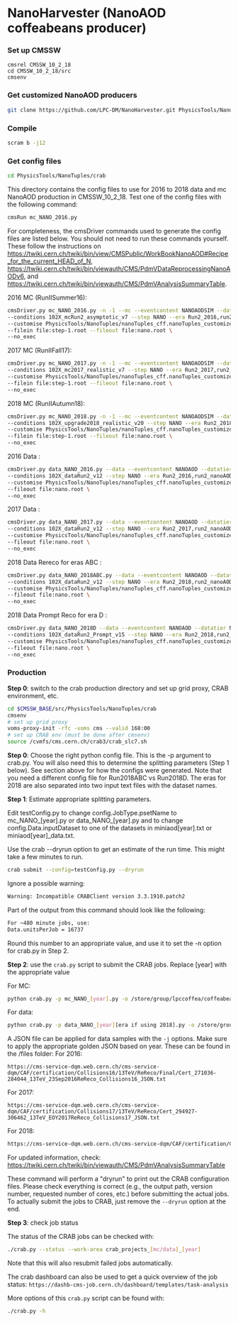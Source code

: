 # NanoHarvester (NanoAOD coffeabeans producer)

### Set up CMSSW

```
cmsrel CMSSW_10_2_18
cd CMSSW_10_2_18/src
cmsenv
```

### Get customized NanoAOD producers

```bash
git clone https://github.com/LPC-DM/NanoHarvester.git PhysicsTools/NanoTuples
```

### Compile

```bash
scram b -j12
```
### Get config files

```bash
cd PhysicsTools/NanoTuples/crab
```
This directory contains the config files to use for 2016 to 2018 data and mc NanoAOD production in CMSSW_10_2_18. 
Test one of the config files with the following command:
```bash
cmsRun mc_NANO_2016.py
```

For completeness, the cmsDriver commands used to generate the config files are listed below. You should not need to run these commands yourself. These follow the instructions on https://twiki.cern.ch/twiki/bin/view/CMSPublic/WorkBookNanoAOD#Recipe_for_the_current_HEAD_of_N, https://twiki.cern.ch/twiki/bin/viewauth/CMS/PdmVDataReprocessingNanoAODv6, and https://twiki.cern.ch/twiki/bin/viewauth/CMS/PdmVAnalysisSummaryTable.

2016 MC (RunIISummer16):
```bash
cmsDriver.py mc_NANO_2016.py -n -1 --mc --eventcontent NANOAODSIM --datatier NANOAODSIM \
--conditions 102X_mcRun2_asymptotic_v7 --step NANO --era Run2_2016,run2_nanoAOD_94X2016 \
--customise PhysicsTools/NanoTuples/nanoTuples_cff.nanoTuples_customizeMC \
--filein file:step-1.root --fileout file:nano.root \
--no_exec
```

2017 MC (RunIIFall17):
```bash
cmsDriver.py mc_NANO_2017.py -n -1 --mc --eventcontent NANOAODSIM --datatier NANOAODSIM \
--conditions 102X_mc2017_realistic_v7 --step NANO --era Run2_2017,run2_nanoAOD_94XMiniAODv2 \
--customise PhysicsTools/NanoTuples/nanoTuples_cff.nanoTuples_customizeMC \
--filein file:step-1.root --fileout file:nano.root \
--no_exec
```

2018 MC (RunIIAutumn18):
```bash
cmsDriver.py mc_NANO_2018.py -n -1 --mc --eventcontent NANOAODSIM --datatier NANOAODSIM \
--conditions 102X_upgrade2018_realistic_v20 --step NANO --era Run2_2018,run2_nanoAOD_102Xv1  \
--customise PhysicsTools/NanoTuples/nanoTuples_cff.nanoTuples_customizeMC \
--filein file:step-1.root --fileout file:nano.root \
--no_exec
```

2016 Data :
```bash
cmsDriver.py data_NANO_2016.py --data --eventcontent NANOAOD --datatier NANOAOD \
--conditions 102X_dataRun2_v12 --step NANO --era Run2_2016,run2_nanoAOD_94X2016 \
--customise PhysicsTools/NanoTuples/nanoTuples_cff.nanoTuples_customizeData \
--fileout file:nano.root \
--no_exec
```

2017 Data :
```bash
cmsDriver.py data_NANO_2017.py --data --eventcontent NANOAOD --datatier NANOAOD \
--conditions 102X_dataRun2_v12 --step NANO --era Run2_2017,run2_nanoAOD_94XMiniAODv2 \
--customise PhysicsTools/NanoTuples/nanoTuples_cff.nanoTuples_customizeData \
--fileout file:nano.root \
--no_exec
```

2018 Data Rereco for eras ABC :
```bash
cmsDriver.py data_NANO_2018ABC.py --data --eventcontent NANOAOD --datatier NANOAOD \
--conditions 102X_dataRun2_v12 --step NANO --era Run2_2018,run2_nanoAOD_102Xv1 \
--customise PhysicsTools/NanoTuples/nanoTuples_cff.nanoTuples_customizeData \
--fileout file:nano.root \
--no_exec
```

2018 Data Prompt Reco for era D :
```bash
cmsDriver.py data_NANO_2018D --data --eventcontent NANOAOD --datatier NANOAOD \
--conditions 102X_dataRun2_Prompt_v15 --step NANO --era Run2_2018,run2_nanoAOD_102Xv1 \
--customise PhysicsTools/NanoTuples/nanoTuples_cff.nanoTuples_customizeData \
--fileout file:nano.root \ 
--no_exec
```

### Production

**Step 0**: switch to the crab production directory and set up grid proxy, CRAB environment, etc.

```bash
cd $CMSSW_BASE/src/PhysicsTools/NanoTuples/crab
cmsenv
# set up grid proxy
voms-proxy-init -rfc -voms cms --valid 168:00
# set up CRAB env (must be done after cmsenv)
source /cvmfs/cms.cern.ch/crab3/crab_slc7.sh
```

**Step 0**: Choose the right python config file. This is the -p argument to crab.py. You will also need this to determine the splitting parameters (Step 1 below). See section above for how the configs were generated. Note that you need a different config file for Run2018ABC vs Run2018D. The eras for 2018 are also separated into two input text files with the dataset names.

**Step 1**: Estimate appropriate splitting parameters.

Edit testConfig.py to change config.JobType.psetName to mc_NANO_[year].py or data_NANO_[year].py and to change config.Data.inputDataset to one of the datasets in miniaod[year].txt or miniaod[year]_data.txt. 

Use the crab --dryrun option to get an estimate of the run time. This might take a few minutes to run.

```bash
crab submit --config=testConfig.py --dryrun
```

Ignore a possible warning:

```bash
Warning: Incompatible CRABClient version 3.3.1910.patch2
```

Part of the output from this command should look like the following:

```bash
For ~480 minute jobs, use:
Data.unitsPerJob = 16737
```

Round this number to an appropriate value, and use it to set the -n option for crab.py in Step 2.

**Step 2**: use the `crab.py` script to submit the CRAB jobs. Replace [year] with the appropriate value

For MC:

```bash
python crab.py -p mc_NANO_[year].py -o /store/group/lpccoffea/coffeabeans/NanoAODv6/nano_[year] -t NanoTuples-[year] -i miniaod[year].txt  --send-external -s EventAwareLumiBased -n [XX] --work-area crab_projects_mc_[year] --dryrun
```

For data:

```bash
python crab.py -p data_NANO_[year][era if using 2018].py -o /store/group/lpccoffea/coffeabeans/NanoAODv6/nano_[year] -t NanoTuples-[year] -i miniaod[year][era if using 2018]_data.txt --send-external -s EventAwareLumiBased -n [XX] --work-area crab_projects_data_[year] -j [jsonfilename] --dryrun
```

A JSON file can be applied for data samples with the `-j` options. Make sure to apply the appropriate golden JSON based on year. These can be found in the /files folder:
For 2016:
```
https://cms-service-dqm.web.cern.ch/cms-service-dqm/CAF/certification/Collisions16/13TeV/ReReco/Final/Cert_271036-284044_13TeV_23Sep2016ReReco_Collisions16_JSON.txt
```
For 2017:
```
https://cms-service-dqm.web.cern.ch/cms-service-dqm/CAF/certification/Collisions17/13TeV/ReReco/Cert_294927-306462_13TeV_EOY2017ReReco_Collisions17_JSON.txt
```
For 2018:
```bash
https://cms-service-dqm.web.cern.ch/cms-service-dqm/CAF/certification/Collisions18/13TeV/ReReco/Cert_314472-325175_13TeV_17SeptEarlyReReco2018ABC_PromptEraD_Collisions18_JSON.txt
```

For updated information, check: https://twiki.cern.ch/twiki/bin/viewauth/CMS/PdmVAnalysisSummaryTable

These command will perform a "dryrun" to print out the CRAB configuration files. Please check everything is correct (e.g., the output path, version number, requested number of cores, etc.) before submitting the actual jobs. To actually submit the jobs to CRAB, just remove the `--dryrun` option at the end.

**Step 3**: check job status

The status of the CRAB jobs can be checked with:

```bash
./crab.py --status --work-area crab_projects_[mc/data]_[year]
```

Note that this will also resubmit failed jobs automatically.

The crab dashboard can also be used to get a quick overview of the job status:
`https://dashb-cms-job.cern.ch/dashboard/templates/task-analysis`

More options of this `crab.py` script can be found with:

```bash
./crab.py -h
```



